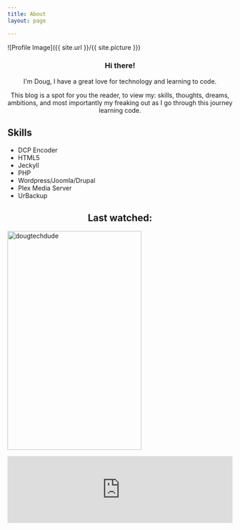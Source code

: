 ```yaml
---
title: About
layout: page

---
```

![Profile Image]({{ site.url }}/{{ site.picture }})

<center><h3>Hi there!</h3></center>

<center><p>I'm Doug, I have a great love for technology and learning to code.</p></center>

<center><p>This blog is a spot for you the reader, to view my: skills, thoughts, dreams, ambitions, and most importantly my freaking out as I go through this journey learning code.</p></center>



<h2>Skills</h2>

<ul class="skill-list">
<li>DCP Encoder</li>
<li>HTML5</li>
<li>Jeckyll</li>
<li>PHP</li>
<li>Wordpress/Joomla/Drupal</li>
<li>Plex Media Server</li>
<li>UrBackup</li>
</ul>


    
<center><h2>Last watched:</h2></center>   

<a target="_blank" href="https://trakt.tv/users/dougtechdude"><img width="300" height="490" alt="dougtechdude" src="https://widgets.trakt.tv/users/f3a42ad0824a065323260cb3c0469b46/watched/poster@2x.jpg" /></a>
<break></break>

<iframe src="https://radio.dougie.cloud/public/dougie_radio/embed" frameborder="0" allowtransparency="true" style="width: 100%; min-height: 150px; border: 0;"></iframe>
